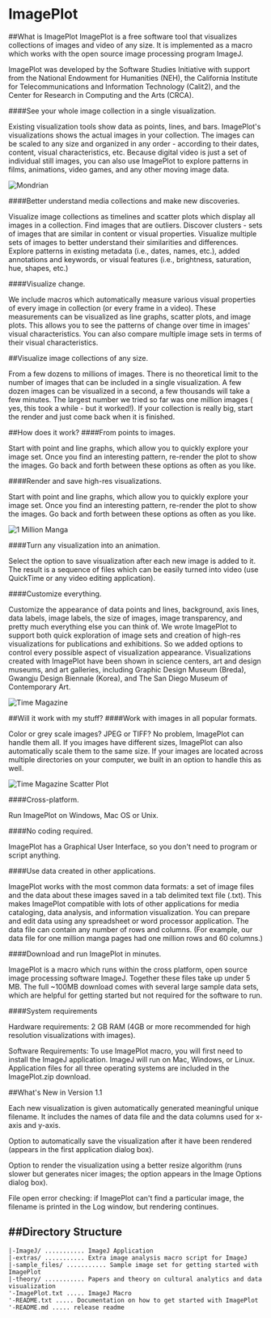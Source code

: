 ImagePlot
=========
##What is ImagePlot
ImagePlot is a free software tool that visualizes collections of images and video of any size. It is implemented as a macro which works with the open source image processing program ImageJ.

ImagePlot was developed by the Software Studies Initiative with support from the National Endowment for Humanities (NEH), the California Institute for Telecommunications and Information Technology (Calit2), and the Center for Research in Computing and the Arts (CRCA).

####See your whole image collection in a single visualization.

Existing visualization tools show data as points, lines, and bars. ImagePlot's visualizations shows the actual images in your collection. The images can be scaled to any size and organized in any order - according to their dates, content, visual characteristics, etc. Because digital video is just a set of individual still images, you can also use ImagePlot to explore patterns in films, animations, video games, and any other moving image data.

![Mondrian](http://4.bp.blogspot.com/-JSZee3CkFfQ/TnKEIYp2X7I/AAAAAAAAA1w/xGcwDtksaOI/s400/Mondrian.ready.w300.h300.jpg)

####Better understand media collections and make new discoveries.

Visualize image collections as timelines and scatter plots which display all images in a collection. Find images that are outliers. Discover clusters - sets of images that are similar in content or visual properties. Visualize multiple sets of images to better understand their similarities and differences. Explore patterns in existing metadata (i.e., dates, names, etc.), added annotations and keywords, or visual features (i.e., brightness, saturation, hue, shapes, etc.)

####Visualize change.

We include macros which automatically measure various visual properties of every image in collection (or every frame in a video). These measurements can be visualized as line graphs, scatter plots, and image plots. This allows you to see the patterns of change over time in images' visual characteristics. You can also compare multiple image sets in terms of their visual characteristics.

##Visualize image collections of any size.

From a few dozens to millions of images. There is no theoretical limit to the number of images that can be included in a single visualization. A few dozen images can be visualized in a second, a few thousands will take a few minutes. The largest number we tried so far was one million images ( yes, this took a while - but it worked!). If your collection is really big, start the render and just come back when it is finished.

##How does it work?
####From points to images.

Start with point and line graphs, which allow you to quickly explore your image set. Once you find an interesting pattern, re-render the plot to show the images. Go back and forth between these options as often as you like.

####Render and save high-res visualizations.

Start with point and line graphs, which allow you to quickly explore your image set. Once you find an interesting pattern, re-render the plot to show the images. Go back and forth between these options as often as you like.

![1 Million Manga](http://4.bp.blogspot.com/-O5qYNlM_8oI/TnKEYN-bVJI/AAAAAAAAA14/7f6QTBa5r9o/s400/Manga.1_million.pages.Xstdev.Yentropy.ready.jpg)

####Turn any visualization into an animation.

Select the option to save visualization after each new image is added to it. The result is a sequence of files which can be easily turned into video (use QuickTime or any video editing application).

####Customize everything.

Customize the appearance of data points and lines, background, axis lines, data labels, image labels, the size of images, image transparency, and pretty much everything else you can think of. We wrote ImagePlot to support both quick exploration of image sets and creation of high-res visualizations for publications and exhibitions. So we added options to control every possible aspect of visualization appearance. Visualizations created with ImagePlot have been shown in science centers, art and design museums, and art galleries, including Graphic Design Museum (Breda), Gwangju Design Biennale (Korea), and The San Diego Museum of Contemporary Art.

![Time Magazine](http://4.bp.blogspot.com/-FPdyz_s13hs/TnKG66_cBKI/AAAAAAAAA2I/gvOfKSGGlSc/s400/Time-covers-years.ready.png)

##Will it work with my stuff?
####Work with images in all popular formats.

Color or grey scale images? JPEG or TIFF? No problem, ImagePlot can handle them all. If you images have different sizes, ImagePlot can also automatically scale them to the same size. If your images are located across multiple directories on your computer, we built in an option to handle this as well.

![Time Magazine Scatter Plot](http://4.bp.blogspot.com/-Zig5WI3RwAk/TnKE40fkLCI/AAAAAAAAA2A/mZL7NTrWayg/s400/Time-covers.w300.h300.jpg)

####Cross-platform.

Run ImagePlot on Windows, Mac OS or Unix.

####No coding required.

ImagePlot has a Graphical User Interface, so you don't need to program or script anything.

####Use data created in other applications.

ImagePlot works with the most common data formats: a set of image files and the data about these images saved in a tab delimited text file (.txt). This makes ImagePlot compatible with lots of other applications for media cataloging, data analysis, and information visualization. You can prepare and edit data using any spreadsheet or word processor application. The data file can contain any number of rows and columns. (For example, our data file for one million manga pages had one million rows and 60 columns.)

####Download and run ImagePlot in minutes.

ImagePlot is a macro which runs within the cross platform, open source image processing software ImageJ. Together these files take up under 5 MB. The full ~100MB download comes with several large sample data sets, which are helpful for getting started but not required for the software to run.

####System requirements

Hardware requirements: 2 GB RAM (4GB or more recommended for high resolution visualizations with images).

Software Requirements: To use ImagePlot macro, you will first need to install the ImageJ application. ImageJ will run on Mac, Windows, or Linux. Application files for all three operating systems are included in the ImagePlot.zip download.

##What's New in Version 1.1

Each new visualization is given automatically generated meaningful unique filename. It includes the names of data file and the data columns used for x-axis and y-axis.

Option to automatically save the visualization after it have been rendered (appears in the first application dialog box).

Option to render the visualization using a better resize algorithm (runs slower but generates nicer images; the option appears in the Image Options dialog box).

File open error checking: if ImagePlot can't find a particular image, the filename is printed in the Log window, but rendering continues.

##Directory Structure
-------------------

    |-ImageJ/ ........... ImageJ Application
    |-extras/ ........... Extra image analysis macro script for ImageJ
    |-sample_files/ ........... Sample image set for getting started with ImagePlot
    |-theory/ ........... Papers and theory on cultural analytics and data visualization
    '-ImagePlot.txt ..... ImageJ Macro
    '-README.txt ..... Documentation on how to get started with ImagePlot
    '-README.md ..... release readme
